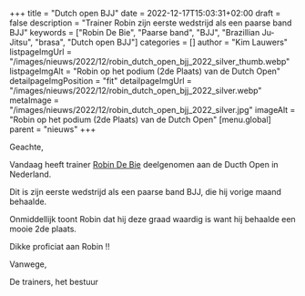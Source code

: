 +++
title = "Dutch open BJJ"
date = 2022-12-17T15:03:31+02:00
draft = false
description = "Trainer Robin zijn eerste wedstrijd als een paarse band BJJ"
keywords = ["Robin De Bie", "Paarse band", "BJJ", "Brazillian Ju-Jitsu", "brasa", "Dutch open BJJ"]
categories = []
author = "Kim Lauwers"
listpageImgUrl = "/images/nieuws/2022/12/robin_dutch_open_bjj_2022_silver_thumb.webp"
listpageImgAlt = "Robin op het podium (2de Plaats) van de Dutch Open"
detailpageImgPosition = "fit"
detailpageImgUrl = "/images/nieuws/2022/12/robin_dutch_open_bjj_2022_silver.webp"
metaImage = "/images/nieuws/2022/12/robin_dutch_open_bjj_2022_silver.jpg"
imageAlt = "Robin op het podium (2de Plaats) van de Dutch Open"
[menu.global]
    parent = "nieuws"
+++

Geachte,

Vandaag heeft trainer [Robin De Bie](https://www.invictokeerbergen.be/trainers/#Robin_De%20Bie) deelgenomen aan de Ducth Open in Nederland.

Dit is zijn eerste wedstrijd als een paarse band BJJ, die hij vorige maand behaalde.

Onmiddellijk toont Robin dat hij deze graad waardig is want hij behaalde een mooie 2de plaats.

Dikke proficiat aan Robin !!

Vanwege,

De trainers, het bestuur